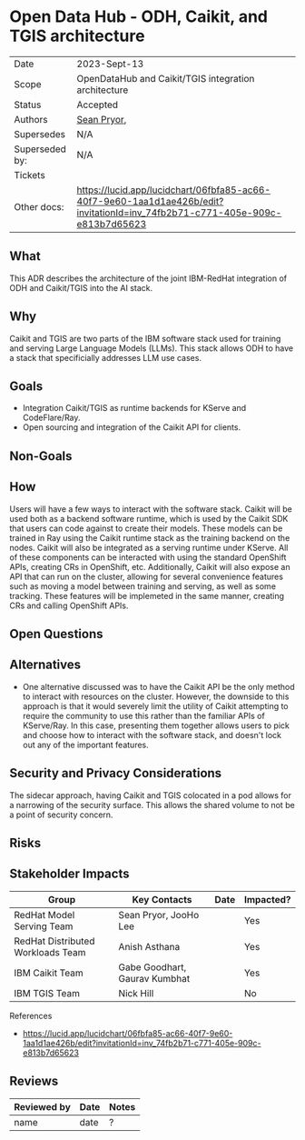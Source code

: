 # Open Data Hub - ODH, Caikit, and TGIS architecture


|                |                                                                                                                              |
| ---------------- | ------------------------------------------------------------------------------------------------------------------------------ |
| Date           | 2023-Sept-13                                                                                                                 |
| Scope          | OpenDataHub and Caikit/TGIS integration architecture                                                                         |
| Status         | Accepted                                                                                                                     |
| Authors        | [Sean Pryor](@Xaenalt),                                                                                                      |
| Supersedes     | N/A                                                                                                                          |
| Superseded by: | N/A                                                                                                                          |
| Tickets        |                                                                                                                              |
| Other docs:    | https://lucid.app/lucidchart/06fbfa85-ac66-40f7-9e60-1aa1d1ae426b/edit?invitationId=inv_74fb2b71-c771-405e-909c-e813b7d65623 |

## What

This ADR describes the architecture of the joint IBM-RedHat integration of ODH and Caikit/TGIS into the AI stack.

## Why

Caikit and TGIS are two parts of the IBM software stack used for training and serving Large Language Models (LLMs). This stack allows ODH to have a stack that specificially addresses LLM use cases.

## Goals

* Integration Caikit/TGIS as runtime backends for KServe and CodeFlare/Ray.
* Open sourcing and integration of the Caikit API for clients.

## Non-Goals

## How

Users will have a few ways to interact with the software stack. Caikit will be used both as a backend software runtime, which is used by the Caikit SDK that users can code against to create their models. These models can be trained in Ray using the Caikit runtime stack as the training backend on the nodes. Caikit will also be integrated as a serving runtime under KServe. All of these components can be interacted with using the standard OpenShift APIs, creating CRs in OpenShift, etc. Additionally, Caikit will also expose an API that can run on the cluster, allowing for several convenience features such as moving a model between training and serving, as well as some tracking. These features will be implemeted in the same manner, creating CRs and calling OpenShift APIs.

## Open Questions

## Alternatives

* One alternative discussed was to have the Caikit API be the only method to interact with resources on the cluster. However, the downside to this approach is that it would severely limit the utility of Caikit attempting to require the community to use this rather than the familiar APIs of KServe/Ray. In this case, presenting them together allows users to pick and choose how to interact with the software stack, and doesn't lock out any of the important features.

## Security and Privacy Considerations

The sidecar approach, having Caikit and TGIS colocated in a pod allows for a narrowing of the security surface. This allows the shared volume to not be a point of security concern.

## Risks

## Stakeholder Impacts


| Group                             | Key Contacts                  | Date | Impacted? |
| ----------------------------------- | ------------------------------- | ------ | ----------- |
| RedHat Model Serving Team         | Sean Pryor, JooHo Lee         |      | Yes       |
| RedHat Distributed Workloads Team | Anish Asthana                 |      | Yes       |
| IBM Caikit Team                   | Gabe Goodhart, Gaurav Kumbhat |      | Yes       |
| IBM TGIS Team                     | Nick Hill                     |      | No        |

References
* https://lucid.app/lucidchart/06fbfa85-ac66-40f7-9e60-1aa1d1ae426b/edit?invitationId=inv_74fb2b71-c771-405e-909c-e813b7d65623

## Reviews


| Reviewed by | Date | Notes |
| ------------- | ------ | ------- |
| name        | date | ?     |
